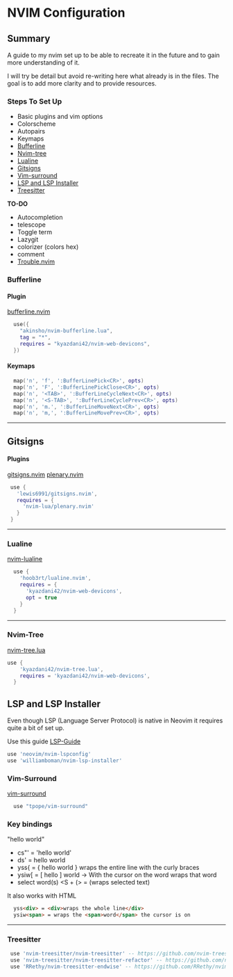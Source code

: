 # NVIM Configuration

## Summary

A guide to my nvim set up to be able to recreate it in the future and to gain more understanding of it.

I will try be detail but avoid re-writing here what already is in the files. The goal is to add more clarity and to provide resources.

### Steps To Set Up

- Basic plugins and vim options
- Colorscheme
- Autopairs
- Keymaps
- [Bufferline](#bufferline)
- [Nvim-tree](#nvim-tree)
- [Lualine](#lualine)
- [Gitsigns](#gitsigns)
- [Vim-surround](#vim-surround)
- [LSP and LSP Installer](#lsp-and-lsp-installer)
- [ Treesitter ](#treesitter)

**TO-DO**

- Autocompletion
- telescope
- Toggle term
- Lazygit
- colorizer (colors hex)
- comment
- [Trouble.nvim](https://github.com/folke/trouble.nvim)

### Bufferline

#### Plugin

[bufferline.nvim](https://github.com/akinsho/bufferline.nvim)

```lua
  use({
  	"akinsho/nvim-bufferline.lua",
  	tag = "*",
  	requires = "kyazdani42/nvim-web-devicons",
  })
```

#### Keymaps

```lua
  map('n', 'f', ':BufferLinePick<CR>', opts)
  map('n', 'F', ':BufferLinePickClose<CR>', opts)
  map('n', '<TAB>', ':BufferLineCycleNext<CR>', opts)
  map('n', '<S-TAB>', ':BufferLineCyclePrev<CR>', opts)
  map('n', 'm.', ':BufferLineMoveNext<CR>', opts)
  map('n', 'm,', ':BufferLineMovePrev<CR>', opts)
```

<hr/>

## Gitsigns

#### Plugins

[gitsigns.nvim](https://github.com/lewis6991/gitsigns.nvim)
[plenary.nvim](https://github.com/nvim-lua/plenary.nvim)

```lua
 use {
   'lewis6991/gitsigns.nvim',
   requires = {
     'nvim-lua/plenary.nvim'
   }
 }
```

<hr/>

### Lualine

[nvim-lualine](https://github.com/nvim-lualine/lualine.nvim)

```lua
  use {
    'hoob3rt/lualine.nvim',
    requires = {
      'kyazdani42/nvim-web-devicons',
      opt = true
    }
  }
```

<hr/>

### Nvim-Tree

[nvim-tree.lua](https://github.com/kyazdani42/nvim-tree.lua)

```lua
use {
    'kyazdani42/nvim-tree.lua',
    requires = 'kyazdani42/nvim-web-devicons',
  }
```

## LSP and LSP Installer

Even though LSP (Language Server Protocol) is native in Neovim it requires quite a bit of set up.

Use this guide [LSP-Guide]('/lua/nico/lsp/how-to-lsp.md')

```lua
use 'neovim/nvim-lspconfig'
use 'williamboman/nvim-lsp-installer'
```

### Vim-Surround

[vim-surround](https://github.com/tpope/vim-surround)

```lua
  use "tpope/vim-surround"
```

### Key bindings

"hello world"

- cs"' = 'hello world'
- ds' = hello world
- yss{ = { hello world } wraps the entire line with the curly braces
- ysiw[ = [ hello ] world -> With the cursor on the word wraps that word
- select word(s) <S + (> = (wraps selected text)

It also works with HTML

```HTML
  yss<div> = <div>wraps the whole line</div>
  ysiw<span> = wraps the <span>word</span> the cursor is on
```

<hr/>

### Treesitter

```lua
 use 'nvim-treesitter/nvim-treesitter' -- https://github.com/nvim-treesitter/nvim-treesitter
 use 'nvim-treesitter/nvim-treesitter-refactor' -- https://github.com/nvim-treesitter/nvim-treesitter-refactor
 use 'RRethy/nvim-treesitter-endwise' -- https://github.com/RRethy/nvim-treesitter-endwise
```

